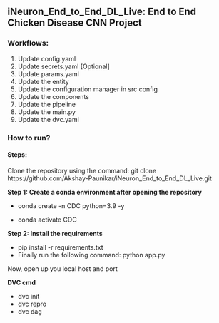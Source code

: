 <h2>iNeuron_End_to_End_DL_Live: End to End Chicken Disease CNN Project</h2>

<h3>Workflows:</h3>

1. Update config.yaml
2. Update secrets.yaml [Optional]
3. Update params.yaml
4. Update the entity
5. Update the configuration manager in src config
6. Update the components
7. Update the pipeline
8. Update the main.py
9. Update the dvc.yaml

<h3>How to run?</h3>
<h4>Steps:</h4>
Clone the repository using the command: git clone https://github.com/Akshay-Paunikar/iNeuron_End_to_End_DL_Live.git

<b>Step 1: Create a conda environment after opening the repository</b>

 - conda create -n CDC python=3.9 -y

 - conda activate CDC

<b>Step 2: Install the requirements</b>

 - pip install -r requirements.txt
 - Finally run the following command: python app.py

Now, open up you local host and port

<b>DVC cmd</b>

 - dvc init
 - dvc repro
 - dvc dag
